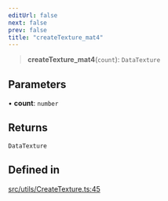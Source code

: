 ```yaml
---
editUrl: false
next: false
prev: false
title: "createTexture_mat4"
---
```


> **createTexture\_mat4**(`count`): `DataTexture`

## Parameters

• **count**: `number`

## Returns

`DataTexture`

## Defined in

[src/utils/CreateTexture.ts:45](https://github.com/agargaro/instanced-mesh/blob/09034c570fc8bedebf7b7757d2f658100710378c/src/utils/CreateTexture.ts#L45)
